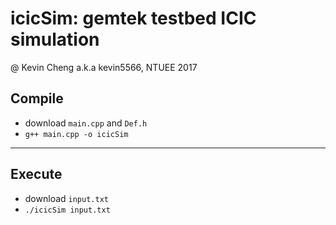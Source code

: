 # icicSim: gemtek testbed ICIC simulation
@ Kevin Cheng a.k.a kevin5566, NTUEE 2017

## Compile
* download `main.cpp` and `Def.h`
* `g++ main.cpp -o icicSim`

---

## Execute
* download `input.txt` 
* `./icicSim input.txt`

